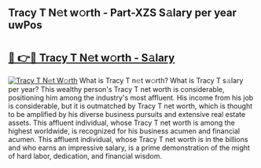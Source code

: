 ## Tracy T N𝚎t w𝚘rth - Part-XZS S𝚊lary per year uwPos

# <h2><a href="http://gc0y1n6.nevu.top/?p=Tracy+T">🔗 👉🔴 Tracy T N𝚎t w𝚘rth - S𝚊lary</a></h2>

[![Tracy T N𝚎t W𝚘rth](https://i.imgur.com/Oavwk0R.jpeg)](http://gc0y1n6.nevu.top/?p=Tracy+T)
What is Tracy T n𝚎t w𝚘rth? What is Tracy T s𝚊lary per year?
This wealthy person's Tracy T net worth is considerable, positioning him among the industry's most affluent. His income from his job is considerable, but it is outmatched by Tracy T net worth, which is thought to be amplified by his diverse business pursuits and extensive real estate assets. This affluent individual, whose Tracy T net worth is among the highest worldwide, is recognized for his business acumen and financial acumen. This affluent individual, whose Tracy T net worth is in the billions and who earns an impressive salary, is a prime demonstration of the might of hard labor, dedication, and financial wisdom.
